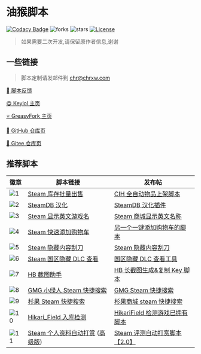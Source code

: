 # 油猴脚本

[![Codacy Badge][codacy_b]][codacy]
![forks][forks_b]
![stars][stars_b]
[![License][license_b]][license]

> 如果需要二次开发,请保留原作者信息,谢谢

## 一些链接

> 脚本定制请发邮件到 [chr@chrxw.com](mailto:chr@chrxw.com)

[:speech_balloon: 脚本反馈](https://blog.chrxw.com/scripts.html)

[:yum: Keylol 主页](https://keylol.com/suid-472168)

[:star: GreasyFork 主页](https://greasyfork.org/zh-CN/users/719636-chr233)

[:green_book: GitHub 仓库页](https://github.com/chr233/GM_Scripts)

[:blue_book: Gitee 仓库页](https://gitee.com/chr_a1/gm_scripts)

## 推荐脚本

| 徽章        | 脚本链接                                        | 发布帖                                 |
| ----------- | ----------------------------------------------- | -------------------------------------- |
| ![1][1_b]   | [Steam 库存批量出售][1]                         | [CIH 全自动物品上架脚本][1_p]          |
| ![2][2_b]   | [SteamDB 汉化][2]                               | [SteamDB 汉化插件][2_p]                |
| ![3][3_b]   | [Steam 显示英文游戏名][3]                       | [Steam 商城显示英文名称][3_p]          |
| ![4][4_b]   | [Steam 快速添加购物车][4]                       | [另一个一键添加购物车的脚本][4_p]      |
| ![5][5_b]   | [Steam 隐藏内容刮刀][5]                         | [Steam 隐藏内容刮刀][5_p]              |
| ![6][6_b]   | [Steam 国区隐藏 DLC 查看][6]                    | [国区隐藏 DLC 查看工具][6_p]           |
| ![7][7_b]   | [HB 截图助手][7]                                | [HB 长截图生成&复制 Key 脚本][7_p]     |
| ![8][8_b]   | [GMG 小绿人 Steam 快捷搜索][8]                  | [GMG Steam 快捷搜索][8_p]              |
| ![9][9_b]   | [杉果 Steam 快捷搜索][9]                        | [杉果商城 steam 快捷搜索][9_p]         |
| ![10][10_b] | [Hikari_Field 入库检测][10]                     | [HikariField 检测游戏已拥有脚本][10_p] |
| ![11][11_b] | [Steam 个人资料自动打赏][11] ([高级版][11_p_2]) | [Steam 评测自动打赏脚本【2.0】][11_p]  |

[1_b]: https://img.shields.io/badge/dynamic/json?color=%23990000&label=GreasyFork&query=total_installs&suffix=%20installs&url=https://greasyfork.org/scripts/421283.json
[1]: https://greasyfork.org/zh-CN/scripts/421283-chr-s-inventory-helper
[1_p]: https://keylol.com/t683633-1-1
[2_b]: https://img.shields.io/badge/dynamic/json?color=%23990000&label=GreasyFork&query=total_installs&suffix=%20installs&url=https://greasyfork.org/scripts/437076.json
[2]: https://greasyfork.org/zh-CN/scripts/437076-steamdb-cn
[2_p]: https://keylol.com/t772995-1-1
[3_b]: https://img.shields.io/badge/dynamic/json?color=%23990000&label=GreasyFork&query=total_installs&suffix=%20installs&url=https://greasyfork.org/scripts/432102.json
[3]: https://greasyfork.org/zh-CN/scripts/432102-show-english-name
[3_p]: https://keylol.com/t747359-1-1
[4_b]: https://img.shields.io/badge/dynamic/json?color=%23990000&label=GreasyFork&query=total_installs&suffix=%20installs&url=https://greasyfork.org/scripts/432190.json
[4]: https://greasyfork.org/zh-CN/scripts/432190-fast-add-cart
[4_p]: https://keylol.com/t747892-1-1
[5_b]: https://img.shields.io/badge/dynamic/json?color=%23990000&label=GreasyFork&query=total_installs&suffix=%20installs&url=https://greasyfork.org/scripts/422912.json
[5]: https://greasyfork.org/zh-CN/scripts/422912-steam-spoiler-scraper
[5_p]: https://keylol.com/t693473-1-1
[6_b]: https://img.shields.io/badge/dynamic/json?color=%23990000&label=GreasyFork&query=total_installs&suffix=%20installs&url=https://greasyfork.org/scripts/434301.json
[6]: https://greasyfork.org/zh-CN/scripts/434301-hidden-dlc-helper
[6_p]: https://keylol.com/t758018-1-1
[7_b]: https://img.shields.io/badge/dynamic/json?color=%23990000&label=GreasyFork&query=total_installs&suffix=%20installs&url=https://greasyfork.org/scripts/430634.json
[7]: https://greasyfork.org/zh-CN/scripts/430634-hb-screenshots
[7_p]: https://keylol.com/t739645-1-1
[8_b]: https://img.shields.io/badge/dynamic/json?color=%23990000&label=GreasyFork&query=total_installs&suffix=%20installs&url=https://greasyfork.org/scripts/435346.json
[8]: https://greasyfork.org/zh-CN/scripts/435346-gmg-steam-search
[8_p]: https://keylol.com/t763788-1-1
[9_b]: https://img.shields.io/badge/dynamic/json?color=%23990000&label=GreasyFork&query=total_installs&suffix=%20installs&url=https://greasyfork.org/scripts/431437.json
[9]: https://greasyfork.org/zh-CN/scripts/431437-sonkwo-steam-search
[9_p]: https://keylol.com/t744029-1-1
[10_b]: https://img.shields.io/badge/dynamic/json?color=%23990000&label=GreasyFork&query=total_installs&suffix=%20installs&url=https://greasyfork.org/scripts/436897.json
[10]: https://greasyfork.org/zh-CN/scripts/436897-hikari-field-helper
[10_p]: https://keylol.com/t772016-1-1
[11_b]: https://img.shields.io/badge/dynamic/json?color=%23990000&label=GreasyFork&query=total_installs&suffix=%20installs&url=https://greasyfork.org/scripts/420539.json
[11]: https://greasyfork.org/zh-CN/scripts/420539-auto-award-profile
[11_p]: https://keylol.com/t671171-1-1
[11_p_2]: https://blog.chrxw.com/archives/2021/07/05/1578.html
[codacy_b]: https://app.codacy.com/project/badge/Grade/0c56f19da3ba42118a5b772dde88c088
[codacy]: https://www.codacy.com/gh/chr233/GM_Scripts/dashboard
[forks_b]: https://img.shields.io/github/forks/chr233/GM_Scripts
[stars_b]: https://img.shields.io/github/stars/chr233/GM_Scripts
[license]: https://github.com/chr233/GM_Scripts/blob/master/license
[license_b]: https://img.shields.io/github/license/chr233/GM_Scripts
